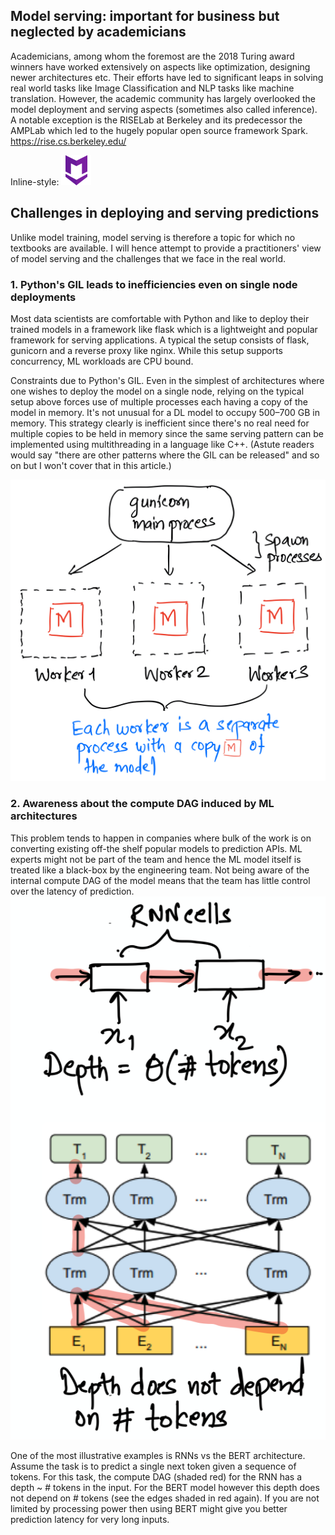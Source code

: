 
## Model serving: important for business but neglected by academicians
Academicians, among whom the foremost are the 2018 Turing award winners have worked extensively on aspects like optimization, designing newer architectures etc. Their efforts have led to significant leaps in solving real world tasks like Image Classification and NLP tasks like machine translation. However, the academic community has largely overlooked the model deployment and serving aspects (sometimes also called inference).
A notable exception is the RISELab at Berkeley and its predecessor the AMPLab which led to the hugely popular open source framework Spark.
https://rise.cs.berkeley.edu/

Inline-style: 
![alt text](https://github.com/adam-p/markdown-here/raw/master/src/common/images/icon48.png "Logo Title Text 1")

## Challenges in deploying and serving predictions
Unlike model training, model serving is therefore a topic for which no textbooks are available. I will hence attempt to provide a practitioners' view of model serving and the challenges that we face in the real world.
### 1. Python's GIL leads to inefficiencies even on single node deployments
Most data scientists are comfortable with Python and like to deploy their trained models in a framework like flask which is a lightweight and popular framework for serving applications. A typical the setup consists of flask, gunicorn and a reverse proxy like nginx. While this setup supports concurrency, ML workloads are CPU bound.


Constraints due to Python's GIL. Even in the simplest of architectures where one wishes to deploy the model on a single node, relying on the typical setup above forces use of multiple processes each having a copy of the model in memory. It's not unusual for a DL model to occupy 500–700 GB in memory. This strategy clearly is inefficient since there's no real need for multiple copies to be held in memory since the same serving pattern can be implemented using multithreading in a language like C++. (Astute readers would say "there are other patterns where the GIL can be released" and so on but I won't cover that in this article.)

![alt text]( ./images/Gunicorn-GIL.jpg "Logo Title Text 1")
### 2. Awareness about the compute DAG induced by ML architectures
This problem tends to happen in companies where bulk of the work is on converting existing off-the shelf popular models to prediction APIs. ML experts might not be part of the team and hence the ML model itself is treated like a black-box by the engineering team. Not being aware of the internal compute DAG of the model means that the team has little control over the latency of prediction.
![alt text](./images/BERT-RNN-LM.png "Logo Title Text 1")

One of the most illustrative examples is RNNs vs the BERT architecture. Assume the task is to predict a single next token given a sequence of tokens. For this task, the compute DAG (shaded red) for the RNN has a depth ~ # tokens in the input. For the BERT model however this depth does not depend on # tokens (see the edges shaded in red again). If you are not limited by processing power then using BERT might give you better prediction latency for very long inputs.
